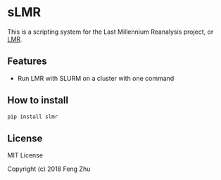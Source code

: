 # sLMR

This is a scripting system for the Last Millennium Reanalysis project,
or [LMR](https://atmos.washington.edu/~hakim/lmr/).

## Features

+ Run LMR with SLURM on a cluster with one command

## How to install
```bash
pip install slmr
```

## License
MIT License

Copyright (c) 2018 Feng Zhu
